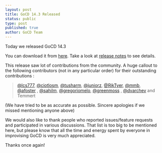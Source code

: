 ```yaml
---
layout: post
title: GoCD 14.3 Released
status: public
type: post
published: true
author: GoCD Team
---
```


Today we released GoCD 14.3

You can download it from [here](http://www.go.cd/download/). Take a look at [release notes](http://www.go.cd/releases/#latest) to see details. 

This release saw lot of contributions from the community. A huge callout to the following contributors (not in any particular order) for their outstanding contributions : 

> [@lcs777](https://github.com/lcs777), [@ciotlosm](https://github.com/ciotlosm), [@tusharm](https://github.com/tusharm), [@juniorz](https://github.com/juniorz), [@RikTyer](https://github.com/RikTyer), [@mmb](https://github.com/mmb), [@afoster](https://github.com/afoster) , [@sahilm](https://github.com/sahilm),  [@gregoriomelo](https://github.com/gregoriomelo), [@greenmoss](https://github.com/greenmoss) , [@dvarchev](https://github.com/dvarchev) and Temmert
  
(We have tried to be as accurate as possible. Sincere apologies if we missed mentioning anyone above)


We would also like to thank people who reported issues/feature requests and participated in various discussions. That list is too big to be mentioned here, but please know that all the time and energy spent by everyone in improvising GoCD is very much appreciated.

Thanks once again!
